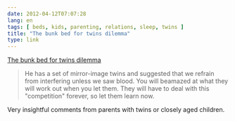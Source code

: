 ```yaml
---
date: 2012-04-12T07:07:28
lang: en
tags: [ beds, kids, parenting, relations, sleep, twins ]
title: "The bunk bed for twins dilemma"
type: link
---
```


[The bunk bed for twins
dilemma](http://www.parentdish.com/2006/04/05/the-bunk-bed-for-twins-dilemma/)

> He has a set of mirror-image twins and suggested that we refrain from
> interfering unless we saw blood. You will beamazed at what they will
> work out when you let them. They will have to deal with this
> "competition" forever, so let them learn now.

Very insightful comments from parents with twins or closely aged
children.

